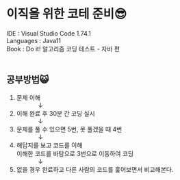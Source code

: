 # 이직을 위한 코테 준비:sunglasses:

IDE : Visual Studio Code 1.74.1 <br>
Languages : Java11  <br>
Book : Do it! 알고리즘 코딩 테스트 - 자바 편 <br><br>

## 공부방법😺

 1. 문제 이해<br>
      ↓<br>
 2. 이해 완료 후 30분 간 코딩 실시<br>
      ↓<br>
 3. 문제를 풀 수 있으면 5번, 못 풀겠을 때 4번<br>
      ↓<br>
 4. 해답지를 보고 코드를 이해<br>
   이해한 코드를 바탕으로 3번으로 이동하여 코딩<br>
      ↓<br>
 5. 없을 경우 완료하고 다른 사람의 코드를 훑어보면서 비교해본다.<br>
